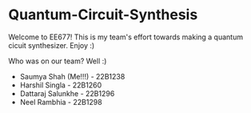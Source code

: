 # Quantum-Circuit-Synthesis
Welcome to EE677! This is my team's effort towards making a quantum cicuit synthesizer. Enjoy :)

Who was on our team? Well :)
- Saumya Shah (Me!!!) - 22B1238
- Harshil Singla - 22B1260
- Dattaraj Salunkhe - 22B1296
- Neel Rambhia - 22B1298
